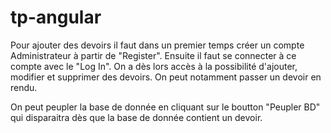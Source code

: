 # tp-angular

Pour ajouter des devoirs il faut dans un premier temps créer un compte Administrateur à partir de "Register".
Ensuite il faut se connecter à ce compte avec le "Log In".
On a dès lors accès à la possibilité d'ajouter, modifier et supprimer des devoirs. 
On peut notamment passer un devoir en rendu.

On peut peupler la base de donnée en cliquant sur le boutton "Peupler BD" qui disparaitra dès que la base de donnée contient un devoir.
